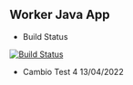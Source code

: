 ## Worker Java App

 * Build Status

[![Build Status](https://smee.io/dPkO6FVnqdAhRku/buildStatus/icon?job=instavote%2Fworker-test)](https://smee.io/dPkO6FVnqdAhRku/job/instavote/job/worker-test/)

 * Cambio Test 4 13/04/2022
